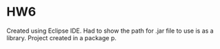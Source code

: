 # HW6

Created using Eclipse IDE. Had to show the path for .jar file to use is as a library. Project created in a package p.
